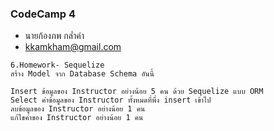 ### CodeCamp 4

- นายก้องภพ กล่ำคำ
- kkamkham@gmail.com

```
6.Homework- Sequelize 
สร้าง Model จาก Database Schema อันนี้ 

Insert ข้อมูลของ Instructor อย่างน้อย 5 คน ด้วย Sequelize แบบ ORM
Select ค่าข้อมูลของ Instructor ทั้งหมดที่พึ่ง insert เข้าไป
ลบข้อมูลของ Instructor อย่างน้อย 1 คน
แก้ไขค่าของ Instructor อย่างน้อย 1 คน

```
